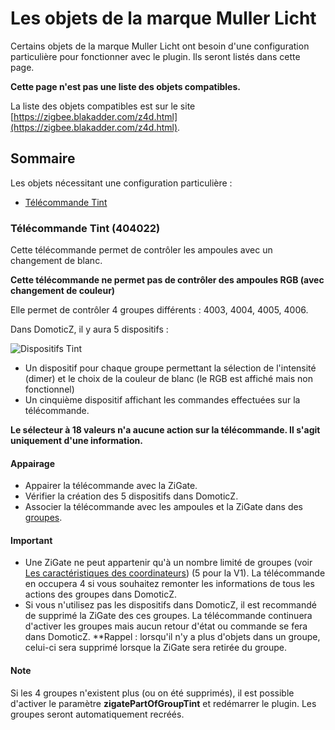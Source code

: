 # Les objets de la marque Muller Licht

Certains objets de la marque Muller Licht ont besoin d'une configuration particulière pour fonctionner avec le plugin. Ils seront listés dans cette page.

**Cette page n'est pas une liste des objets compatibles.**

La liste des objets compatibles est sur le site [https://zigbee.blakadder.com/z4d.html](https://zigbee.blakadder.com/z4d.html).


## Sommaire

Les objets nécessitant une configuration particulière :

* [Télécommande Tint](#t%C3%A9l%C3%A9commande-tint-404022)


### Télécommande Tint (404022)

Cette télécommande permet de contrôler les ampoules avec un changement de blanc.

__Cette télécommande ne permet pas de contrôler des ampoules RGB (avec changement de couleur)__

Elle permet de contrôler 4 groupes différents : 4003, 4004, 4005, 4006.

Dans DomoticZ, il y aura 5 dispositifs :

![Dispositifs Tint](Images/FR_Objets-Tint.png)

* Un dispositif pour chaque groupe permettant la sélection de l'intensité (dimer) et le choix de la couleur de blanc (le RGB est affiché mais non fonctionnel)
* Un cinquième dispositif affichant les commandes effectuées sur la télécommande.

__Le sélecteur à 18 valeurs n'a aucune action sur la télécommande. Il s'agit uniquement d'une information.__


#### Appairage

* Appairer la télécommande avec la ZiGate.
* Vérifier la création des 5 dispositifs dans DomoticZ.
* Associer la télécommande avec les ampoules et la ZiGate dans des [groupes](Tuto_Gerer-les-groupes.md).

#### Important

* Une ZiGate ne peut appartenir qu'à un nombre limité de groupes (voir [Les caractéristiques des coordinateurs](Info_Caracteristiques-des-Coordinateurs.md)) (5 pour la V1). La télécommande en occupera 4 si vous souhaitez remonter les informations de tous les actions des groupes dans DomoticZ.
* Si vous n'utilisez pas les dispositifs dans DomoticZ, il est recommandé de supprimé la ZiGate des ces groupes. La télécommande continuera d'activer les groupes mais aucun retour d'état ou commande se fera dans DomoticZ.
**Rappel : lorsqu'il n'y a plus d'objets dans un groupe, celui-ci sera supprimé lorsque la ZiGate sera retirée du groupe.


#### Note

Si les 4 groupes n'existent plus (ou on été supprimés), il est possible d'activer le paramètre __zigatePartOfGroupTint__ et redémarrer le plugin. Les groupes seront automatiquement recréés.
